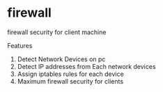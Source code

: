 # firewall
firewall security for client machine

Features
1. Detect Network Devices on pc
2. Detect IP addresses from Each network devices
3. Assign iptables rules for each device
4. Maximum firewall security for clients
